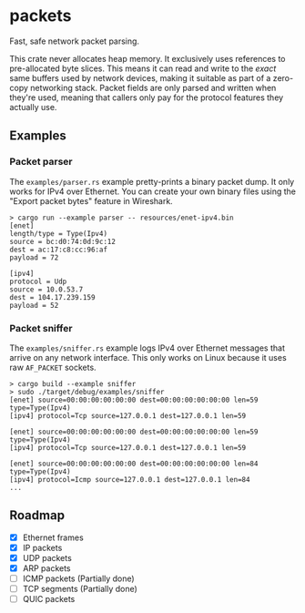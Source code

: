 # packets

Fast, safe network packet parsing.

This crate never allocates heap memory. It exclusively uses references to
pre-allocated byte slices. This means it can read and write to the *exact* same
buffers used by network devices, making it suitable as part of a zero-copy
networking stack. Packet fields are only parsed and written when they're used,
meaning that callers only pay for the protocol features they actually use.

## Examples

### Packet parser

The `examples/parser.rs` example pretty-prints a binary packet dump. It only
works for IPv4 over Ethernet. You can create your own binary files using the
"Export packet bytes" feature in Wireshark.

```
> cargo run --example parser -- resources/enet-ipv4.bin
[enet]
length/type = Type(Ipv4)
source = bc:d0:74:0d:9c:12
dest = ac:17:c8:cc:96:af
payload = 72

[ipv4]
protocol = Udp
source = 10.0.53.7
dest = 104.17.239.159
payload = 52
```

### Packet sniffer

The `examples/sniffer.rs` example logs IPv4 over Ethernet messages that arrive
on any network interface. This only works on Linux because it uses raw
`AF_PACKET` sockets.

```
> cargo build --example sniffer
> sudo ./target/debug/examples/sniffer
[enet] source=00:00:00:00:00:00 dest=00:00:00:00:00:00 len=59 type=Type(Ipv4)
[ipv4] protocol=Tcp source=127.0.0.1 dest=127.0.0.1 len=59

[enet] source=00:00:00:00:00:00 dest=00:00:00:00:00:00 len=59 type=Type(Ipv4)
[ipv4] protocol=Tcp source=127.0.0.1 dest=127.0.0.1 len=59

[enet] source=00:00:00:00:00:00 dest=00:00:00:00:00:00 len=84 type=Type(Ipv4)
[ipv4] protocol=Icmp source=127.0.0.1 dest=127.0.0.1 len=84
...
```

## Roadmap

- [x] Ethernet frames
- [X] IP packets
- [X] UDP packets
- [X] ARP packets
- [ ] ICMP packets (Partially done)
- [ ] TCP segments (Partially done)
- [ ] QUIC packets